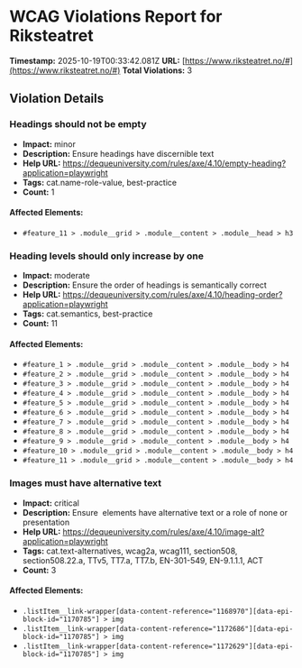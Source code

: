 # WCAG Violations Report for Riksteatret

**Timestamp:** 2025-10-19T00:33:42.081Z
**URL:** [https://www.riksteatret.no/#](https://www.riksteatret.no/#)
**Total Violations:** 3

## Violation Details

### Headings should not be empty

- **Impact:** minor
- **Description:** Ensure headings have discernible text
- **Help URL:** https://dequeuniversity.com/rules/axe/4.10/empty-heading?application=playwright
- **Tags:** cat.name-role-value, best-practice
- **Count:** 1

#### Affected Elements:

- `#feature_11 > .module__grid > .module__content > .module__head > h3`

### Heading levels should only increase by one

- **Impact:** moderate
- **Description:** Ensure the order of headings is semantically correct
- **Help URL:** https://dequeuniversity.com/rules/axe/4.10/heading-order?application=playwright
- **Tags:** cat.semantics, best-practice
- **Count:** 11

#### Affected Elements:

- `#feature_1 > .module__grid > .module__content > .module__body > h4`
- `#feature_2 > .module__grid > .module__content > .module__body > h4`
- `#feature_3 > .module__grid > .module__content > .module__body > h4`
- `#feature_4 > .module__grid > .module__content > .module__body > h4`
- `#feature_5 > .module__grid > .module__content > .module__body > h4`
- `#feature_6 > .module__grid > .module__content > .module__body > h4`
- `#feature_7 > .module__grid > .module__content > .module__body > h4`
- `#feature_8 > .module__grid > .module__content > .module__body > h4`
- `#feature_9 > .module__grid > .module__content > .module__body > h4`
- `#feature_10 > .module__grid > .module__content > .module__body > h4`
- `#feature_11 > .module__grid > .module__content > .module__body > h4`

### Images must have alternative text

- **Impact:** critical
- **Description:** Ensure <img> elements have alternative text or a role of none or presentation
- **Help URL:** https://dequeuniversity.com/rules/axe/4.10/image-alt?application=playwright
- **Tags:** cat.text-alternatives, wcag2a, wcag111, section508, section508.22.a, TTv5, TT7.a, TT7.b, EN-301-549, EN-9.1.1.1, ACT
- **Count:** 3

#### Affected Elements:

- `.listItem__link-wrapper[data-content-reference="1168970"][data-epi-block-id="1170785"] > img`
- `.listItem__link-wrapper[data-content-reference="1172686"][data-epi-block-id="1170785"] > img`
- `.listItem__link-wrapper[data-content-reference="1172629"][data-epi-block-id="1170785"] > img`
